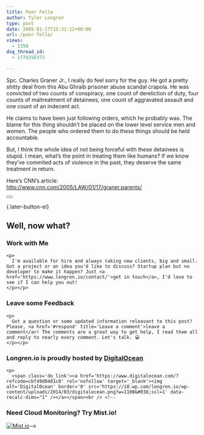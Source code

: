 ```yaml
---
title: Poor Fella
author: Tyler Longren
type: post
date: 2005-01-17T15:31:12+00:00
url: /poor-fella/
views:
  - 1358
dsq_thread_id:
  - 1778356373

---
```

Spc. Charles Graner Jr., I really do feel sorry for the guy. He got a pretty shitty deal from this Abu Ghraib prisoner abuse scandal crapola. He was convicted of two counts of conspiracy, one count of dereliction of duty, four counts of maltreatment of detainees, one count of aggravated assault and one count of an indecent act.

He claims to have been just following orders, which he probably was. The blame for this thing shouldn&#8217;t be placed on the lower level service men and women. The people who ordered them to do these things should be held accountable.

But, I think the whole idea of not being forceful with these detainees is stupid. I mean, what&#8217;s the point in treating them like humans? If we know they&#8217;ve commited acts of violence in the past, they deserve the same treatment in return.

Here&#8217;s CNN&#8217;s article:  
<http://www.cnn.com/2005/LAW/01/17/graner.parents/> 

<div class="wpulike wpulike-default " >
  <div class="wp_ulike_general_class wp_ulike_is_not_liked">
    <button type="button"
					aria-label="Like Button"
					data-ulike-id="1741"
					data-ulike-nonce="7b0ac190ad"
					data-ulike-type="likeThis"
					data-ulike-template="wpulike-default"
					data-ulike-display-likers="0"
					data-ulike-disable-pophover="0"
					class="wp_ulike_btn wp_ulike_put_image wp_likethis_1741"></button><span class="count-box"></span>
  </div>
</div>

[][1]{.later-button-el}

<div class='what-next'>
  <h2>
    Well, now what?
  </h2>
  
  <div class='hire'>
    <h3>
      Work with Me
    </h3>
    
    <p>
      I'm available for hire and always taking new clients, big and small. Got a project or an idea you'd like to discuss? Startup plan but no developer to make it happen? Just <a href='https://www.longren.io/contact/'>get in touch</a>, I'd love to see if I can help you out!
    </p></p>
  </div>
  
  <div class='hire'>
    <h3>
      Leave some Feedback
    </h3>
    
    <p>
      Got a question or some updated information releavant to this post? Please, <a href='#respond' title='Leave a comment'>leave a comment</a>! The comments are a great way to get help, I read them all and reply to nearly every comment. Let's talk. 😀
    </p></p>
  </div>
  
  <div class='now-what-bottom-ad'>
    <h3>
      Longren.io is proudly hosted by <a href='https://www.digitalocean.com/?refcode=cbf49d0481c8'>DigitalOcean</a>
    </h3>
    
    <p>
      <span class='do_link'><a href='https://www.digitalocean.com/?refcode=cbf49d0481c8' rel='nofollow' target='_blank'><img alt='DigitalOcean' border='0' src='https://i0.wp.com/longren.io/wp-content/uploads/2014/03/digitalocean.png?w=1100&#038;ssl=1' data-recalc-dims="1" /></a></span><br /> <!--

<h3>Need Cloud Monitoring? Try Mist.io!</h3>

<span class='do_link'><a href='http://mist.io/?ref=tyler' rel='nofollow' target='_blank'><img alt='Mist.io' border='0' src='https://i0.wp.com/longren.io/wp-content/uploads/2014/04/mistio.jpg?w=1100&#038;ssl=1' data-recalc-dims="1"></a></span>--></div> </div>

 [1]: #